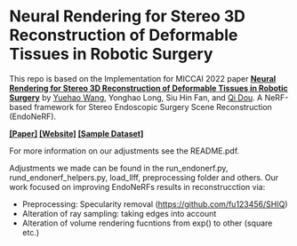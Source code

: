 # Neural Rendering for Stereo 3D Reconstruction of Deformable Tissues in Robotic Surgery

This repo is based on the Implementation for MICCAI 2022 paper **[Neural Rendering for Stereo 3D Reconstruction of Deformable Tissues in Robotic Surgery](https://arxiv.org/abs/2206.15255)** by [Yuehao Wang](http://yuehaolab.com/), Yonghao Long, Siu Hin Fan, and [Qi Dou](http://www.cse.cuhk.edu.hk/~qdou/).
A NeRF-based framework for Stereo Endoscopic Surgery Scene Reconstruction (EndoNeRF).

**[\[Paper\]](https://arxiv.org/abs/2206.15255) [\[Website\]](https://med-air.github.io/EndoNeRF/) [\[Sample Dataset\]](https://forms.gle/1VAqDJTEgZduD6157)**

For more information on our adjustments see the README.pdf.

Adjustments we made can be found in the run_endonerf.py, rund_endonerf_helpers.py, load_llff, preprocessing folder and others. Our work focused on improving EndoNeRFs results in reconstrucction via:

+ Preprocessing: Specularity removal (https://github.com/fu123456/SHIQ)
+ Alteration of ray sampling: taking edges into account
+ Alteration of volume rendering fucntions from exp() to other (square etc.)

